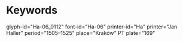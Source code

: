 # Keywords
glyph-id="Ha-06_0112"
font-id="Ha-06"
printer-id="Ha"
printer="Jan Haller"
period="1505–1525"
place="Kraków"
PT plate="169"

